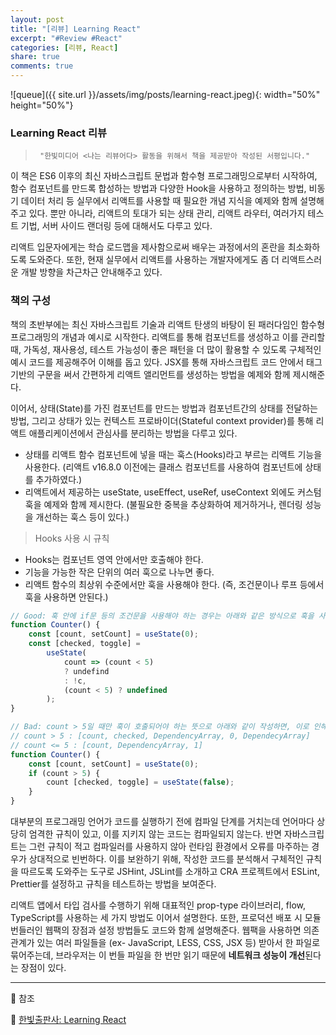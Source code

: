 ```yaml
---
layout: post
title: "[리뷰] Learning React"
excerpt: "#Review #React"
categories: [리뷰, React]
share: true
comments: true
---
```


![queue]({{ site.url }}/assets/img/posts/learning-react.jpeg){: width="50%" height="50%"}

### Learning React 리뷰

>      "한빛미디어 <나는 리뷰어다> 활동을 위해서 책을 제공받아 작성된 서평입니다."

이 책은 ES6 이후의 최신 자바스크립트 문법과 함수형 프로그래밍으로부터 시작하여,
함수 컴포넌트를 만드록 합성하는 방법과 다양한 Hook을 사용하고 정의하는 방법, 비동기 데이터 처리 등 실무에서 리액트를 사용할 때 필요한 개념 지식을 예제와 함께 설명해주고 있다.
뿐만 아니라, 리액트의 토대가 되는 상태 관리, 리액트 라우터, 여러가지 테스트 기법, 서버 사이드 랜더링 등에 대해서도 다루고 있다.

리액트 입문자에게는 학습 로드맵을 제사함으로써 배우는 과정에서의 혼란을 최소화하도록 도와준다.
또한, 현재 실무에서 리액트를 사용하는 개발자에게도 좀 더 리액트스러운 개발 방향을 차근차근 안내해주고 있다.

### 책의 구성

책의 초반부에는 최신 자바스크립트 기술과 리액트 탄생의 바탕이 된 패러다임인 함수형 프로그래밍의 개념과 예시로 시작한다.
리액트를 통해 컴포넌트를 생성하고 이를 관리할 때, 가독성, 재사용성, 테스트 가능성이 좋은 패턴을 더 많이 활용할 수 있도록 구체적인 예시 코드를 제공해주어 이해를 돕고 있다.
JSX를 통해 자바스크립트 코드 안에서 태그 기반의 구문을 써서 간편하게 리액트 앨리먼트를 생성하는 방법을 예제와 함께 제시해준다.

이어서, 상태(State)를 가진 컴포넌트를 만드는 방법과 컴포넌트간의 상태를 전달하는 방법, 그리고 상태가 있는 컨텍스트 프로바이더(Stateful context provider)를 통해 리액트 애플리케이션에서 관심사를 분리하는 방법을 다루고 있다.
- 상태를 리액트 함수 컴포넌트에 넣을 때는 훅스(Hooks)라고 부르는 리액트 기능을 사용한다. (리액트 v16.8.0 이전에는 클래스 컴포넌트를 사용하여 컴포넌트에 상태를 추가하였다.)
- 리액트에서 제공하는 useState, useEffect, useRef, useContext 외에도 커스텀 훅을 예제와 함께 제시한다. (불필요한 중복을 추상화하여 제거하거나, 렌더링 성능을 개선하는 훅스 등이 있다.)

> Hooks 사용 시 규칙
- Hooks는 컴포넌트 영역 안에서만 호출해야 한다.
- 기능을 가능한 작은 단위의 여러 훅으로 나누면 좋다.
- 리액트 함수의 최상위 수준에서만 훅을 사용해야 한다. (즉, 조건문이나 루프 등에서 훅을 사용하면 안된다.)
```javascript
// Good: 훅 안에 if문 등의 조건문을 사용해야 하는 경우는 아래와 같은 방식으로 훅을 사용한다
function Counter() {
    const [count, setCount] = useState(0);
    const [checked, toggle] =
        useState(
            count => (count < 5)
            ? undefind
            : !c,
            (count < 5) ? undefined
        );
}

// Bad: count > 5일 때만 훅이 호출되어야 하는 뜻으로 아래와 같이 작성하면, 이로 인해 배열의 값이 사라지게 된다.
// count > 5 : [count, checked, DependencyArray, 0, DependecyArray]
// count <= 5 : [count, DependencyArray, 1]
function Counter() {
    const [count, setCount] = useState(0);
    if (count > 5) {
        count [checked, toggle] = useState(false);
    }
}
```

대부분의 프로그래밍 언어가 코드를 실행하기 전에 컴파일 단계를 거치는데 언어마다 상당히 엄격한 규칙이 있고, 이를 지키지 않는 코드는 컴파일되지 않는다.
반면 자바스크립트는 그런 규칙이 적고 컴파일러를 사용하지 않아 런타임 환경에서 오류를 마주하는 경우가 상대적으로 빈번하다.
이를 보완하기 위해, 작성한 코드를 분석해서 구체적인 규칙을 따르도록 도와주는 도구로 JSHint, JSLint를 소개하고 CRA 프로젝트에서 ESLint, Prettier를 설정하고 규칙을 테스트하는 방법을 보여준다.

리액트 앱에서 타입 검사를 수행하기 위해 대표적인 prop-type 라이브러리, flow, TypeScript를 사용하는 세 가지 방법도 이어서 설명한다.
또한, 프로덕션 배포 시 모듈 번들러인 웹팩의 장점과 설정 방법들도 코드와 함께 설명해준다.
웹팩을 사용하면 의존 관계가 있는 여러 파일들을 (ex- JavaScript, LESS, CSS, JSX 등) 받아서 한 파일로 묶어주는데, 브라우저는 이 번들 파일을 한 번만 읽기 때문에 **네트워크 성능이 개선**된다는 장점이 있다.


---

🔗 참조

📌 [한빛출판사: Learning React](https://www.hanbit.co.kr/store/books/look.php?p_code=B3942115529)